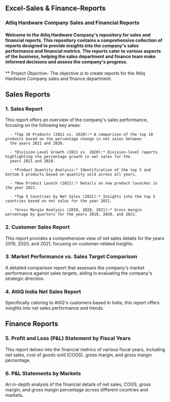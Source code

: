 ## Excel-Sales & Finance-Reports

### Atliq Hardware Company Sales and Financial Reports

#### Welcome to the Atliq Hardware Company's repository for sales and financial reports. This repository contains a comprehensive collection of reports designed to provide insights into the company's sales performance and financial metrics. The reports cater to various aspects of the business, helping the sales department and finance team make informed decisions and assess the company's progress.


** Project Objective- The objective is to create reports for the Atliq Hardware Company sales and finance department.

## Sales Reports

### 1. Sales Report

This report offers an overview of the company's sales performance, focusing on the following key areas:
      
      - *Top 10 Products (2021 vs. 2020):* A comparison of the top 10 products based on the percentage change in net sales between
      the years 2021 and 2020.
      
      - *Division-Level Growth (2021 vs. 2020):* Division-level reports highlighting the percentage growth in net sales for the 
      years 2021 and 2020.
      
      - *Product Quantity Analysis:* Identification of the top 5 and bottom 5 products based on quantity sold across all years.
      
      - *New Product Launch (2021):* Details on new product launches in the year 2021.
      
      - *Top 5 Countries by Net Sales (2021):* Insights into the top 5 countries based on net sales for the year 2021.
      
      - *Gross Margin Analysis (2019, 2020, 2021):* Gross margin percentage by quarters for the years 2019, 2020, and 2021.


### 2. Customer Sales Report

This report provides a comprehensive view of net sales details for the years 2019, 2020, and 2021, focusing on customer-related insights.

### 3. Market Performance vs. Sales Target Comparison

A detailed comparison report that assesses the company's market performance against sales targets, aiding in evaluating the company's strategic direction.

### 4. AtliQ India Net Sales Report

Specifically catering to AtliQ's customers based in India, this report offers insights into net sales performance and trends.

## Finance Reports

### 5. Profit and Loss (P&L) Statement by Fiscal Years

This report delves into the financial metrics of various fiscal years, including net sales, cost of goods sold (COGS), gross margin, and gross margin percentage.

### 6. P&L Statements by Markets

An in-depth analysis of the financial details of net sales, COGS, gross margin, and gross margin percentage across different countries and markets.





 
